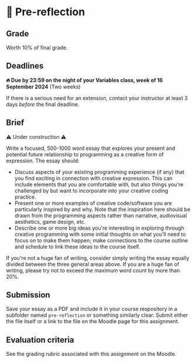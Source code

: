 # 🤔 Pre-reflection

## Grade

Worth 10% of final grade.

## Deadlines

**🔥 Due by 23:59 on the night of your Variables class, week of 16 September 2024** (Two weeks)

If there is a serious need for an extension, contact your instructor at least 3 days *before* the final deadline.

## Brief

⚠️ Under construction ⚠️

Write a focused, 500-1000 word essay that explores your present and potential future relationship to programming as a creative form of expression. The essay should:

* Discuss aspects of your existing programming experience (if any) that you find exciting in connection with creative expression. This can include elements that you are comfortable with, but also things you're challenged by but want to incorporate into your creative coding practice.
* Present one or more examples of creative code/software you are particularly inspired by and why. Note that the inspiration here should be drawn from the programming aspects rather than narrative, audiovisual aesthetics, game design, etc.
* Describe one or more big ideas you're interesting in exploring through creative programming with some initial thoughts on what you'll need to focus on to make them happen; make connections to the course outline and schedule to link these ideas to the course itself.

If you're not a huge fan of writing, consider simply writing the essay equally divided between the three general areas above. If you are a huge fan of writing, please try not to exceed the maximum word count by more than 20%.

## Submission

Save your essay as a PDF and include it in your course respository in a subfolder named `pre-reflection` or something similarly clear. Submit either the file itself or a link to the file on the Moodle page for this assignment.

## Evaluation criteria

See the grading rubric associated with this assignment on the Moodle.
